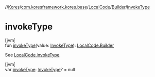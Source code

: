 //[Kores](../../../../index.md)/[com.koresframework.kores.base](../../index.md)/[LocalCode](../index.md)/[Builder](index.md)/[invokeType](invoke-type.md)

# invokeType

[jvm]\
fun [invokeType](invoke-type.md)(value: [InvokeType](../../-invoke-type/index.md)): [LocalCode.Builder](index.md)

See [LocalCode.invokeType](../invoke-type.md)

[jvm]\
var [invokeType](invoke-type.md): [InvokeType](../../-invoke-type/index.md)? = null
